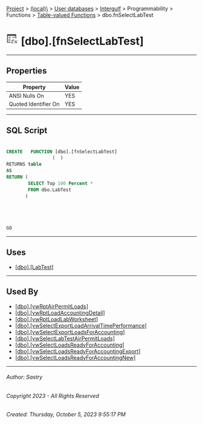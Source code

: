 #### 

[Project](../../../../../../index.md) > [(local)\\](../../../../../index.md) > [User databases](../../../../index.md) > [Intergulf](../../../index.md) > Programmability > Functions > [Table-valued Functions](Table-valued_Functions.md) > dbo.fnSelectLabTest

# ![Table-valued Functions](../../../../../../Images/Function_Table32.png) [dbo].[fnSelectLabTest]

---

## <a name="#properties"></a>Properties

| Property | Value |
|---|---|
| ANSI Nulls On | YES |
| Quoted Identifier On | YES |


---

## <a name="#sqlscript"></a>SQL Script

```sql

CREATE   FUNCTION [dbo].[fnSelectLabTest]
                 (  )
RETURNS table
AS
RETURN (
        SELECT Top 100 Percent *
        FROM dbo.LabTest
       )




GO

```


---

## <a name="#uses"></a>Uses

* [[dbo].[LabTest]](../../../Tables/dbo_LabTest.md)


---

## <a name="#usedby"></a>Used By

* [[dbo].[vwRptAirPermitLoads]](../../../Views/dbo_vwRptAirPermitLoads.md)
* [[dbo].[vwRptLoadAccountingDetail]](../../../Views/dbo_vwRptLoadAccountingDetail.md)
* [[dbo].[vwRptLoadLabWorksheet]](../../../Views/dbo_vwRptLoadLabWorksheet.md)
* [[dbo].[vwSelectExportLoadArrivalTimePerformance]](../../../Views/dbo_vwSelectExportLoadArrivalTimePerformance.md)
* [[dbo].[vwSelectExportLoadsForAccounting]](../../../Views/dbo_vwSelectExportLoadsForAccounting.md)
* [[dbo].[vwSelectLabTestAirPermitLoads]](../../../Views/dbo_vwSelectLabTestAirPermitLoads.md)
* [[dbo].[vwSelectLoadsReadyForAccounting]](../../../Views/dbo_vwSelectLoadsReadyForAccounting.md)
* [[dbo].[vwSelectLoadsReadyForAccountingExport]](../../../Views/dbo_vwSelectLoadsReadyForAccountingExport.md)
* [[dbo].[vwSelectLoadsReadyForAccountingNew]](../../../Views/dbo_vwSelectLoadsReadyForAccountingNew.md)


---

###### Author:  Sastry

###### Copyright 2023 - All Rights Reserved

###### Created: Thursday, October 5, 2023 9:55:17 PM

